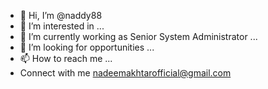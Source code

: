 - 👋 Hi, I’m @naddy88
- 👀 I’m interested in ...
- 🌱 I’m currently working as Senior System Administrator ...
- 💞️ I’m looking for opportunities ...
- 📫 How to reach me ...
-  Connect with me nadeemakhtarofficial@gmail.com
<!---
naddy88/naddy88 is a ✨ special ✨ repository because its `README.md` (this file) appears on your GitHub profile.
You can click the Preview link to take a look at your changes.
--->
